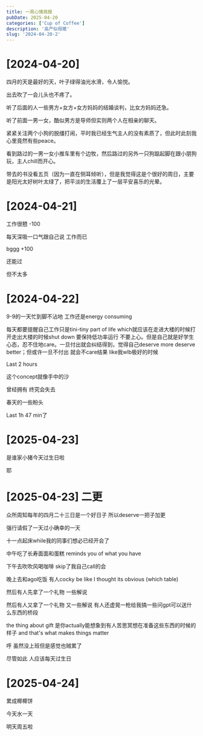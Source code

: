 ```yaml
---
title: 一周心情简报
pubDate: 2025-04-20
categories: ['Cup of Coffee']
description: '高产似母猪'
slug: '2024-04-20-2'
---
```


# [2024-04-20]

四月的天是最好的天，叶子绿得油光水滑，令人愉悦。

出去吹了一会儿头也不疼了。

听了后面的人一些男方+女方+女方妈妈的结婚谈判，比女方妈妈还急。

听了前面一男一女，酷似男方是导师但实则两个人在相亲的聊天。

紧紧关注两个小狗的脱缰打闹，平时我已经生气主人的没有素质了，但此时此刻我心里竟然有些peace。

看到路过的一男一女小推车里有个边牧，然后路过的另外一只狗踮起脚在跟小朋狗玩，主人chill而开心。

带去的书没看五页（因为一直在侧耳倾听），但是我觉得这是个很好的周日，主要是阳光太好树叶太绿了，把平淡的生活覆上了一层平安喜乐的光晕。

# [2024-04-21]

工作很戆 -100

每天深吸一口气跟自己说 工作而已

bggg +100

还能过

但不太多

# [2024-04-22]

9-9的一天忙到脚不沾地 工作还是energy consuming

每天都要提醒自己工作只是tini-tiny part of life which就应该在走进大楼的时候打开走出大楼的时候shut down 要保持低功率运行 不要上心。但是自己就是好学生心态，忍不住地care。一旦付出就会纠结得到，觉得自己deserve more deserve better；但或许一旦不付出 就会不care结果 like我wlb极好的时候

Last 2 hours

这个concept就像手中的沙

曾经拥有 终究会失去

春天的一些盼头 

Last 1h 47 min了

# [2025-04-23]

是谁家小猪今天过生日啦

耶

# [2025-04-23] 二更

众所周知每年的四月二十三日是一个好日子 所以deserve一把子加更

强行请假了一天过小确幸的一天 

十一点起床while我的同事们想必已经开会了

中午吃了长寿面面和蛋糕 reminds you of what you have

下午去吹吹风喝咖啡 skip了我自己call的会

晚上去和ago吃饭 有人cocky be like I thought its obvious (which table)

然后有人先拿了一个礼物 一些解说

然后有人又拿了一个礼物 又一些解说 有人还虚晃一枪给我搞一些问gpt可以送什么东西的桥段

the thing about gift 是你actually能想象到有人苦思冥想在准备这些东西的时候的样子 and that's what makes things matter

呼 虽然没上班但是感觉也贼累了 

尽管如此 人应该每天过生日


# [2025-04-24]

累成椰椰饼

今天水一天

明天周五啦


